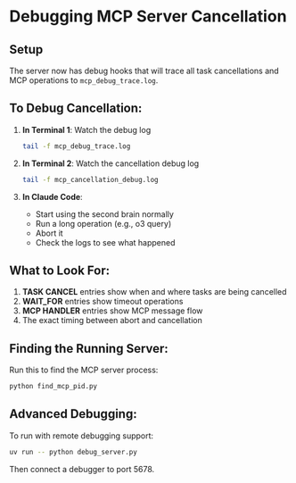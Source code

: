 # Debugging MCP Server Cancellation

## Setup

The server now has debug hooks that will trace all task cancellations and MCP operations to `mcp_debug_trace.log`.

## To Debug Cancellation:

1. **In Terminal 1**: Watch the debug log
   ```bash
   tail -f mcp_debug_trace.log
   ```

2. **In Terminal 2**: Watch the cancellation debug log
   ```bash
   tail -f mcp_cancellation_debug.log
   ```

3. **In Claude Code**: 
   - Start using the second brain normally
   - Run a long operation (e.g., o3 query)
   - Abort it
   - Check the logs to see what happened

## What to Look For:

1. **TASK CANCEL** entries show when and where tasks are being cancelled
2. **WAIT_FOR** entries show timeout operations
3. **MCP HANDLER** entries show MCP message flow
4. The exact timing between abort and cancellation

## Finding the Running Server:

Run this to find the MCP server process:
```bash
python find_mcp_pid.py
```

## Advanced Debugging:

To run with remote debugging support:
```bash
uv run -- python debug_server.py
```

Then connect a debugger to port 5678.